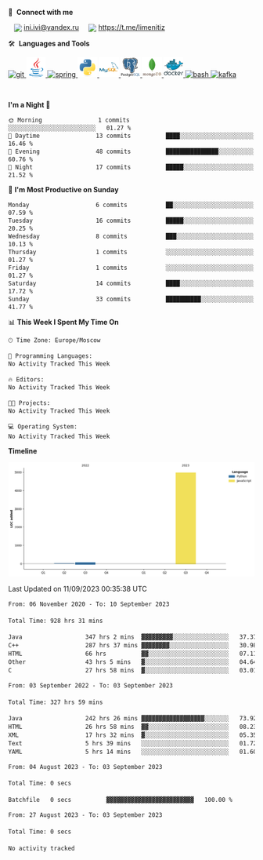 <!-- https://github.com/lowlighter/metrics -->
<!-- https://www.vectorlogo.zone/ -->
<!-- https://www.svgrepo.com/ -->

🔗 &nbsp;**Connect with me**
&nbsp; <p align="left">
        &nbsp;&nbsp;
        <span>
            <img align="center"
                src="https://user-images.githubusercontent.com/60324635/179626886-1219e9ee-75c0-42ed-a26b-d4ef24ed306c.svg"
                height="30px"/>
            ini.ivi@yandex.ru
        </span>
        &nbsp;&nbsp;&nbsp;
        <span>
            <img align="center"
                    src="https://user-images.githubusercontent.com/60324635/179626979-f490e684-520a-46a3-9f2e-1b3d291b8372.svg"
                    height="30px"/>
            https://t.me/limenitiz
        </span>
</p>

<!-- 
![Metrics](/github-metrics.svg)
<br>

![Wwakatime stats](https://github-readme-stats-taupe-two.vercel.app/api/wakatime?username=limenitiz&hide_title=true&hide_border=true&langs_count=5&bg_color=00000000&text_color=777) 
-->

🛠️ &nbsp;**Languages and Tools**
<p align="left">
    <a href="https://git-scm.com/" target="_blank" rel="noreferrer">
        <img src="https://www.vectorlogo.zone/logos/git-scm/git-scm-icon.svg"
            alt="git" width="40" height="40" />
    </a>
    <a href="https://www.java.com" target="_blank" rel="noreferrer"> <img
            src="https://raw.githubusercontent.com/devicons/devicon/master/icons/java/java-original.svg"
            alt="java" width="40" height="40" /> </a>
    <a href="https://spring.io/" target="_blank" rel="noreferrer">
        <img src="https://www.vectorlogo.zone/logos/springio/springio-icon.svg"
            alt="spring" width="40" height="40" />
    </a>
    <a href="https://www.python.org" target="_blank" rel="noreferrer">
        <img src="https://raw.githubusercontent.com/devicons/devicon/master/icons/python/python-original.svg"
            alt="python" width="40" height="40" />
    </a>
    <a href="https://www.mysql.com/" target="_blank" rel="noreferrer">
        <img src="https://raw.githubusercontent.com/devicons/devicon/master/icons/mysql/mysql-original-wordmark.svg"
            alt="mysql" width="40" height="40" />
    </a>
    <a href="https://www.postgresql.org" target="_blank" rel="noreferrer">
        <img src="https://raw.githubusercontent.com/devicons/devicon/master/icons/postgresql/postgresql-original-wordmark.svg"
            alt="postgresql" width="40" height="40" />
    </a>
    <a href="https://www.mongodb.com/" target="_blank" rel="noreferrer">
        <img src="https://raw.githubusercontent.com/devicons/devicon/master/icons/mongodb/mongodb-original-wordmark.svg"
            alt="mongodb" width="40" height="40" />
    </a>
    <a href="https://www.docker.com/" target="_blank" rel="noreferrer">
        <img src="https://raw.githubusercontent.com/devicons/devicon/master/icons/docker/docker-original-wordmark.svg"
            alt="docker" width="40" height="40" />
    </a>
    <a href="https://www.gnu.org/software/bash/" target="_blank" rel="noreferrer">
        <img src="https://www.vectorlogo.zone/logos/gnu_bash/gnu_bash-icon.svg"
            alt="bash" width="40" height="40" />
    </a>
    <a href="https://kafka.apache.org/" target="_blank" rel="noreferrer">
        <img src="https://www.vectorlogo.zone/logos/apache_kafka/apache_kafka-icon.svg"
            alt="kafka" width="40" height="40" />
    </a>
</p>

<br>

<!--START_SECTION:waka-readme-stats-total-->
**I'm a Night 🦉** 

```text
🌞 Morning                1 commits           ░░░░░░░░░░░░░░░░░░░░░░░░░   01.27 % 
🌆 Daytime                13 commits          ████░░░░░░░░░░░░░░░░░░░░░   16.46 % 
🌃 Evening                48 commits          ███████████████░░░░░░░░░░   60.76 % 
🌙 Night                  17 commits          █████░░░░░░░░░░░░░░░░░░░░   21.52 % 
```
📅 **I'm Most Productive on Sunday** 

```text
Monday                   6 commits           ██░░░░░░░░░░░░░░░░░░░░░░░   07.59 % 
Tuesday                  16 commits          █████░░░░░░░░░░░░░░░░░░░░   20.25 % 
Wednesday                8 commits           ███░░░░░░░░░░░░░░░░░░░░░░   10.13 % 
Thursday                 1 commits           ░░░░░░░░░░░░░░░░░░░░░░░░░   01.27 % 
Friday                   1 commits           ░░░░░░░░░░░░░░░░░░░░░░░░░   01.27 % 
Saturday                 14 commits          ████░░░░░░░░░░░░░░░░░░░░░   17.72 % 
Sunday                   33 commits          ██████████░░░░░░░░░░░░░░░   41.77 % 
```


📊 **This Week I Spent My Time On** 

```text
🕑︎ Time Zone: Europe/Moscow

💬 Programming Languages: 
No Activity Tracked This Week

🔥 Editors: 
No Activity Tracked This Week

🐱‍💻 Projects: 
No Activity Tracked This Week

💻 Operating System: 
No Activity Tracked This Week
```

**Timeline**

![Lines of Code chart](https://raw.githubusercontent.com/limenitiz/limenitiz/master/assets/bar_graph.png)


 Last Updated on 11/09/2023 00:35:38 UTC
<!--END_SECTION:waka-readme-stats-total-->

<!--START_SECTION:wakaReadmeTotal-->

```txt
From: 06 November 2020 - To: 10 September 2023

Total Time: 928 hrs 31 mins

Java                  347 hrs 2 mins  ▓▓▓▓▓▓▓▓▓░░░░░░░░░░░░░░░░   37.37 %
C++                   287 hrs 37 mins ▓▓▓▓▓▓▓▓░░░░░░░░░░░░░░░░░   30.98 %
HTML                  66 hrs          ▓▓░░░░░░░░░░░░░░░░░░░░░░░   07.11 %
Other                 43 hrs 5 mins   ▓░░░░░░░░░░░░░░░░░░░░░░░░   04.64 %
C                     27 hrs 58 mins  ▓░░░░░░░░░░░░░░░░░░░░░░░░   03.01 %
```

<!--END_SECTION:wakaReadmeTotal-->

<!--START_SECTION:wakaReadmeYear-->

```txt
From: 03 September 2022 - To: 03 September 2023

Total Time: 327 hrs 59 mins

Java                  242 hrs 26 mins ▓▓▓▓▓▓▓▓▓▓▓▓▓▓▓▓▓▓░░░░░░░   73.92 %
HTML                  26 hrs 58 mins  ▓▓░░░░░░░░░░░░░░░░░░░░░░░   08.23 %
XML                   17 hrs 32 mins  ▓░░░░░░░░░░░░░░░░░░░░░░░░   05.35 %
Text                  5 hrs 39 mins   ░░░░░░░░░░░░░░░░░░░░░░░░░   01.72 %
YAML                  5 hrs 14 mins   ░░░░░░░░░░░░░░░░░░░░░░░░░   01.60 %
```

<!--END_SECTION:wakaReadmeYear-->

<!--START_SECTION:wakaReadmeMonth-->

```txt
From: 04 August 2023 - To: 03 September 2023

Total Time: 0 secs

Batchfile   0 secs          ▓▓▓▓▓▓▓▓▓▓▓▓▓▓▓▓▓▓▓▓▓▓▓▓▓   100.00 %
```

<!--END_SECTION:wakaReadmeMonth-->

<!--START_SECTION:wakaReadmeWeek-->

```txt
From: 27 August 2023 - To: 03 September 2023

Total Time: 0 secs

No activity tracked
```

<!--END_SECTION:wakaReadmeWeek-->

